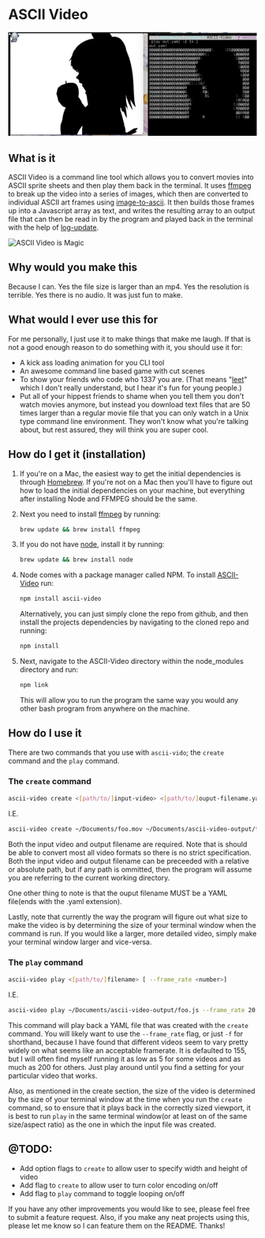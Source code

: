 # ASCII Video

![Bad Apple ASCII GIF](bad-apple/bad-apple-ascii.gif)
## What is it

ASCII Video is a command line tool which allows you to convert movies into ASCII sprite sheets and then play them back in the terminal. It uses [ffmpeg](https://ffmpeg.org/) to break up the video into a series of images, which then are converted to individual ASCII art frames using [image-to-ascii](https://github.com/IonicaBizau/image-to-ascii). It then builds those frames up into a Javascript array as text, and writes the resulting array to an output file that can then be read in by the program and played back in the terminal with the help of [log-update](https://github.com/sindresorhus/log-update).

![ASCII Video is Magic](https://www.dropbox.com/s/f92h230quy9xeac/out.gif?dl=0&raw=true 'Demo Video')

## Why would you make this

Because I can. Yes the file size is larger than an mp4. Yes the resolution is terrible. Yes there is no audio. It was just fun to make.

## What would I ever use this for

For me personally, I just use it to make things that make me laugh. If that is not a good enough reason to do something with it, you should use it for:

* A kick ass loading animation for you CLI tool
* An awesome command line based game with cut scenes
* To show your friends who code who 1337 you are. (That means "[leet](https://www.youtube.com/watch?v=dQw4w9WgXcQ)" which I don't really understand, but I hear it's fun for young people.)
* Put all of your hippest friends to shame when you tell them you don't watch movies anymore, but instead you download text files that are 50 times larger than a regular movie file that you can only watch in a Unix type command line environment. They won't know what you're talking about, but rest assured, they will think you are super cool.

## How do I get it (installation)

1. If you're on a Mac, the easiest way to get the initial dependencies is through [Homebrew](https://brew.sh/). If you're not on a Mac then you'll have to figure out how to load the initial dependencies on your machine, but everything after installing Node and FFMPEG should be the same.

1. Next you need to install [ffmpeg](https://ffmpeg.org/) by running:
   ```bash
   brew update && brew install ffmpeg
   ```
1. If you do not have [node](https://nodejs.org/en/), install it by running:
   ```bash
   brew update && brew install node
   ```
1. Node comes with a package manager called NPM. To install [ASCII-Video](https://github.com/fossage/ASCII-Video) run:

   ```bash
   npm install ascii-video
   ```

   Alternatively, you can just simply clone the repo from github, and then install the projects dependencies by navigating to the cloned repo and running:

   ```bash
   npm install
   ```

1. Next, navigate to the ASCII-Video directory within the node_modules directory and run:
   ```bash
   npm link
   ```
   This will allow you to run the program the same way you would any other bash program from anywhere on the machine.

## How do I use it

There are two commands that you use with `ascii-vido`; the `create` command and the `play` command.

### The `create` command

```bash
ascii-video create <[path/to/]input-video> <[path/to/]ouput-filename.yaml>
```

I.E.

```bash
ascii-video create ~/Documents/foo.mov ~/Documents/ascii-video-output/foo.yaml
```

Both the input video and output filename are required. Note that is should be able to convert most all video formats so there is no strict specification. Both the input video and output filename can be preceeded with a relative or absolute path, but if any path is ommitted, then the program will assume you are referring to the current working directory.

One other thing to note is that the ouput filename MUST be a YAML file(ends with the .yaml extension).

Lastly, note that currently the way the program will figure out what size to make the video is by determining the size of your terminal window when the command is run. If you would like a larger, more detailed video, simply make your terminal window larger and vice-versa.

### The `play` command

```bash
ascii-video play <[path/to/]filename> [ --frame_rate <number>]
```

I.E.

```bash
ascii-video play ~/Documents/ascii-video-output/foo.js --frame_rate 20
```

This command will play back a YAML file that was created with the `create` command. You will likely want to use the `--frame_rate` flag, or just `-f` for shorthand, because I have found that different videos seem to vary pretty widely on what seems like an acceptable framerate. It is defaulted to 155, but I will often find myself running it as low as 5 for some videos and as much as 200 for others. Just play around until you find a setting for your particular video that works.

Also, as mentioned in the create section, the size of the video is determined by the size of your terminal window at the time when you run the `create` command, so to ensure that it plays back in the correctly sized viewport, it is best to run `play` in the same terminal window(or at least on of the same size/aspect ratio) as the one in which the input file was created.

## @TODO:

* Add option flags to `create` to allow user to specify width and height of video
* Add flag to `create` to allow user to turn color encoding on/off
* Add flag to `play` command to toggle looping on/off

If you have any other improvements you would like to see, please feel free to submit a feature request. Also, if you make any neat projects using this, please let me know so I can feature them on the README. Thanks!
